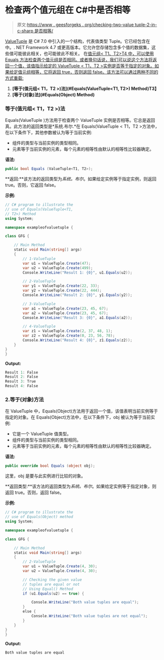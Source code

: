 # 检查两个值元组<t1>在 C#中是否相等</t1>

> 原文:[https://www . geesforgeks . org/checking-two-value tuple-2-in-c-sharp 是否相等/](https://www.geeksforgeeks.org/checking-if-two-valuetuple-2-are-equal-or-not-in-c-sharp/)

[ValueTuple](https://www.geeksforgeeks.org/valuetuple-in-c-sharp/) 是 C# 7.0 中引入的一个结构，代表值类型 Tuple。它已经包含在中。. NET Framework 4.7 或更高版本。它允许您存储包含多个值的数据集，这些值可能彼此相关，也可能彼此不相关。
在[值元组< T1、T2>T4 中，可以使用 Equals 方法检查两个值元组是否相同。或者换句话说，我们可以说这个方法将返回一个值，该值指示给定的 ValueTuple < T1，T2 >实例是否等于指定的对象。如果给定值元组相等，它将返回 true，否则返回 false。该方法可以通过两种不同的方式重载:](https://www.geeksforgeeks.org/c-sharp-valuetuple-2-struct/)

1.  **[等于(值元组< T1，T2 >)法](#Equals(ValueTuple<T1, T2>) Method)T3】**
2.  **[等于(对象)法](#Equals(Object) Method)**

### 等于(值元组< T1，T2 >)法

Equals(ValueTuple <t1 t2="">)方法用于检查两个 ValueTuple <t1 t2="">实例是否相等。它总是返回真。此方法的返回类型是*系统.布尔.*在 Equals(ValueTuple < T1，T2 >方法中，在以下条件下，其他参数被认为等于当前实例:</t1></t1>

*   组件的类型与当前实例的类型相同。
*   元素等于当前实例的元素，每个元素的相等性由默认的相等性比较器确定。

**语法:**

```cs
public bool Equals (ValueTuple<T1, T2>);
```

**返回:**该方法的返回类型为*系统。布尔*。如果给定实例等于指定实例，则返回 true。否则，它返回 false。

**示例:**

```cs
// C# program to illustrate the
// use of Equals(ValueTuple<T1,
// T2>) Method
using System;

namespace exampleofvaluetuple {

class GFG {

    // Main Method
    static void Main(string[] args)
    {
        // 1-ValueTuple
        var u1 = ValueTuple.Create(47);
        var u2 = ValueTuple.Create(499);
        Console.WriteLine("Result 1: {0}", u1.Equals(u2));

        // 2-ValueTuple
        var y1 = ValueTuple.Create(22, 33);
        var y2 = ValueTuple.Create(22, 444);
        Console.WriteLine("Result 2: {0}", y1.Equals(y2));

        // 3-ValueTuple
        var a1 = ValueTuple.Create(23, 45, 67);
        var a2 = ValueTuple.Create(23, 45, 67);
        Console.WriteLine("Result 3: {0}", a1.Equals(a2));

        // 4-ValueTuple
        var z1 = ValueTuple.Create(2, 37, 48, 1);
        var z2 = ValueTuple.Create(0, 23, 56, 78);
        Console.WriteLine("Result 4: {0}", z1.Equals(z2));
    }
}
}
```

**Output:**

```cs
Result 1: False
Result 2: False
Result 3: True
Result 4: False

```

### 2.等于(对象)方法

在 ValueTuple <t1 t2="">中，Equals(Object)方法用于返回一个值，该值表明当前实例等于指定的对象。在 Equals(Object)方法中，在以下条件下，obj 被认为等于当前实例:</t1>

*   它是一个 ValueTuple 值类型。
*   组件的类型与当前实例的类型相同。
*   元素等于当前实例的元素，每个元素的相等性由默认的相等性比较器确定。

**语法:**

```cs
public override bool Equals (object obj);
```

这里，obj 是要与此实例进行比较的对象。

**返回类型:**该方法的返回类型为*系统。布尔*。如果给定实例等于指定对象，则返回 true。否则，返回 false。

**示例:**

```cs
// C# program to illustrate the
// use of Equals(Object) method
using System;

namespace exampleofvaluetuple {

class GFG {

    // Main Method
    static void Main(string[] args)
    {
        // 2-ValueTuple
        var u1 = ValueTuple.Create(4, 30);
        var u2 = ValueTuple.Create(4, 30);

        // Checking the given value 
        // tuples are equal or not
        // Using Equal() Method
        if (u1.Equals(u2) == true) {

            Console.WriteLine("Both value tuples are equal");
        }
        else {
            Console.WriteLine("Both value tuples are not equal");
        }
    }
}
}
```

**Output:**

```cs
Both value tuples are equal

```